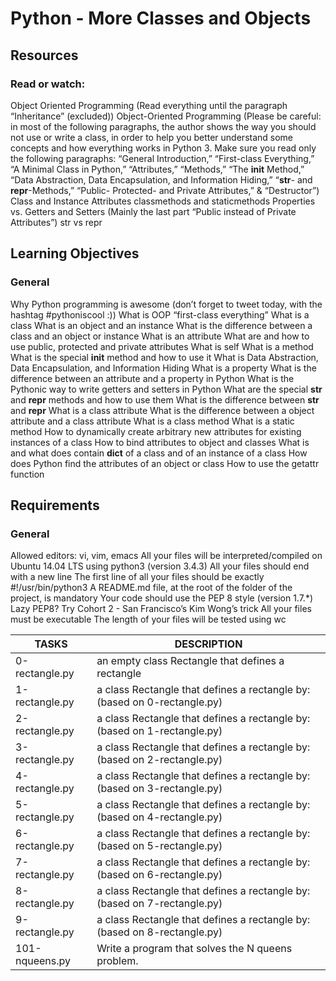 # Python - More Classes and Objects

## Resources

### Read or watch:

Object Oriented Programming (Read everything until the paragraph “Inheritance” (excluded))
Object-Oriented Programming (Please be careful: in most of the following paragraphs, the author shows the way you should not use or write a class, in order to help you better understand some concepts and how everything works in Python 3. Make sure you read only the following paragraphs: “General Introduction,” “First-class Everything,” “A Minimal Class in Python,” “Attributes,” “Methods,” “The __init__ Method,” “Data Abstraction, Data Encapsulation, and Information Hiding,” “__str__- and __repr__-Methods,” “Public- Protected- and Private Attributes,” & “Destructor”)
Class and Instance Attributes
classmethods and staticmethods
Properties vs. Getters and Setters (Mainly the last part “Public instead of Private Attributes”)
str vs repr

## Learning Objectives

### General

Why Python programming is awesome (don’t forget to tweet today, with the hashtag #pythoniscool :))
What is OOP
“first-class everything”
What is a class
What is an object and an instance
What is the difference between a class and an object or instance
What is an attribute
What are and how to use public, protected and private attributes
What is self
What is a method
What is the special __init__ method and how to use it
What is Data Abstraction, Data Encapsulation, and Information Hiding
What is a property
What is the difference between an attribute and a property in Python
What is the Pythonic way to write getters and setters in Python
What are the special __str__ and __repr__ methods and how to use them
What is the difference between __str__ and __repr__
What is a class attribute
What is the difference between a object attribute and a class attribute
What is a class method
What is a static method
How to dynamically create arbitrary new attributes for existing instances of a class
How to bind attributes to object and classes
What is and what does contain __dict__ of a class and of an instance of a class
How does Python find the attributes of an object or class
How to use the getattr function

## Requirements

### General

Allowed editors: vi, vim, emacs
All your files will be interpreted/compiled on Ubuntu 14.04 LTS using python3 (version 3.4.3)
All your files should end with a new line
The first line of all your files should be exactly #!/usr/bin/python3
A README.md file, at the root of the folder of the project, is mandatory
Your code should use the PEP 8 style (version 1.7.*)
Lazy PEP8? Try Cohort 2 - San Francisco’s Kim Wong’s trick
All your files must be executable
The length of your files will be tested using wc

| TASKS | DESCRIPTION |
|-------------- | -------------------|
| 0-rectangle.py | an empty class Rectangle that defines a rectangle|
| 1-rectangle.py | a class Rectangle that defines a rectangle by: (based on 0-rectangle.py)|
| 2-rectangle.py | a class Rectangle that defines a rectangle by: (based on 1-rectangle.py) |
| 3-rectangle.py | a class Rectangle that defines a rectangle by: (based on 2-rectangle.py) |
| 4-rectangle.py | a class Rectangle that defines a rectangle by: (based on 3-rectangle.py) |
| 5-rectangle.py | a class Rectangle that defines a rectangle by: (based on 4-rectangle.py) |
| 6-rectangle.py | a class Rectangle that defines a rectangle by: (based on 5-rectangle.py) |
| 7-rectangle.py | a class Rectangle that defines a rectangle by: (based on 6-rectangle.py) |
| 8-rectangle.py | a class Rectangle that defines a rectangle by: (based on 7-rectangle.py) |
| 9-rectangle.py | a class Rectangle that defines a rectangle by: (based on 8-rectangle.py) |
| 101-nqueens.py | Write a program that solves the N queens problem. |